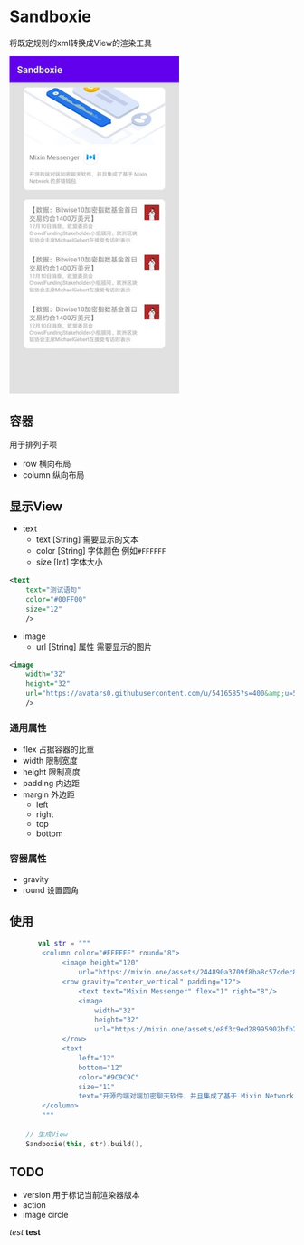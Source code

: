 # Sandboxie
将既定规则的xml转换成View的渲染工具

<img src="https://raw.githubusercontent.com/SeniorZhai/sandboxie/main/screenshot/screenshot.jpeg " width="300" />

## 容器
用于排列子项
- row 横向布局
- column 纵向布局

## 显示View
- text
    + text [String] 需要显示的文本
    + color [String] 字体颜色 例如`#FFFFFF`
    + size [Int] 字体大小
```xml
<text
    text="测试语句"
    color="#00FF00"
    size="12"
    />
```
- image
    + url [String] 属性 需要显示的图片
```xml
<image
    width="32"
    height="32"
    url="https://avatars0.githubusercontent.com/u/5416585?s=400&amp;u=5407f225bb7b3e0ed4e6777da339896ebf6d0b6"
    />
```


### 通用属性
- flex 占据容器的比重
- width 限制宽度
- height 限制高度
- padding 内边距
- margin 外边距
    + left
    + right
    + top
    + bottom

### 容器属性
- gravity
- round 设置圆角

## 使用
```kotlin
       val str = """
        <column color="#FFFFFF" round="8">
             <image height="120"
                 url="https://mixin.one/assets/244890a3709f8ba8c57cdec84aaca1cb.png" />
             <row gravity="center_vertical" padding="12">
                 <text text="Mixin Messenger" flex="1" right="8"/>
                 <image
                     width="32"
                     height="32"
                     url="https://mixin.one/assets/e8f3c9ed28995902bfb20f26d8ce3477.png" />
             </row>
             <text
                 left="12"
                 bottom="12"
                 color="#9C9C9C"
                 size="11"
                 text="开源的端对端加密聊天软件，并且集成了基于 Mixin Network 的多链钱包" />
        </column>
        """

    // 生成View
    Sandboxie(this, str).build(),
```

## TODO
- version 用于标记当前渲染器版本
- action
- image circle

*test* **test**
